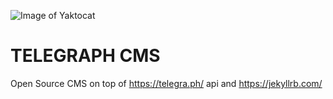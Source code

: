 ![Image of Yaktocat](https://raw.githubusercontent.com/hamsterpie/ataztech.guthub.io/master/logo.png)
# TELEGRAPH CMS

Open Source CMS on top of https://telegra.ph/ api and https://jekyllrb.com/
